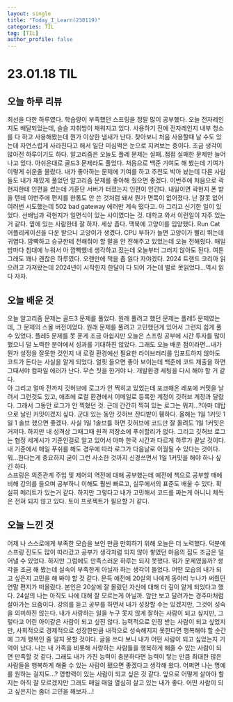 ```yaml
---
layout: single
title: "Today_I_Learn(230119)"
categories: TIL
tag: [TIL]
author_profile: false
---
```


# 23.01.18 TIL

## 오늘 하루 리뷰
최선을 다한 하루였다. 학습량이 부족했던 스프링을 정말 많이 공부했다. 오늘 전자레인지도 배달되었는데, 슬슬 자취방이 채워지고 있다. 사용하기 전에 전자레인지 내부 청소를 다 하고 사용해봤는데 뭔가 이상한 냄새가 난다. 찾아보니 처음 사용할때 날 수도 있는데 자연스럽게 사라진다고 해서 일단 미심쩍은 눈으로 지켜보는 중이다. 조금 생각이 많아진 하루이기도 하다. 알고리즘은 오늘도 플레 문제는 실패..점점 실패한 문제만 늘어나고 있다. 아쉬운대로 골드3 문제라도 풀었다. 처음으로 백준 기여도 해 봤는데 기여가 이렇게 쉬운줄 몰랐다. 내가 좋아하는 문제에 기여를 하고 추천도 박아 놨는데 다른 사람들도 내가 재밌게 풀었던 알고리즘 문제를 좋아해 줬으면 좋겠다. 이번주에 처음으로 곽현지한테 인편을 썼는데 기훈단 서버가 터졌는지 인편이 안간다. 내일이면 곽현지 폰 받을 텐데 이번주에 편지를 한통도 안 쓴 것처럼 돼서 뭔가 면목이 없어졌다. 난 잘못 없어 여러번 시도했는데 502 bad gateway 에러만 계속 떴다고. 아 그리고 신기한 일이 있었다. 선배님과 곽현지가 일면식이 있는 사이였다는 것. 대학교 와서 이런일이 자주 있는 거 같다. 옆에 있는 사람한테 잘 하자. 세상 좁다. 맥북에 고양이를 입양했다. Run Cat 어플리케이션을 다운 받으니 고양이가 생겼다. CPU 부하가 늘면 고양이가 빨리 뛰는데 귀엽다. 깜빡하고 승규한테 전해줘야 할 말을 안 전해주고 있었는데 오늘 전해줬다. 매일 밤마다 침대에 누워서 아 깜빡했네 생각하고 잤는데 오늘부터 그러지 않아도 된다. 여튼 그래도 꽤나 괜찮은 하루였다. 오랜만에 책을 좀 읽다 자야겠다. 2024 트랜드 코리아 읽으려고 가져왔는데 2024년이 시작한지 한달이 다 되어 가는데 별로 못읽었다...역시 읽다 자자.    

## 오늘 배운 것
오늘 알고리즘 문제는 골드3 문제를 풀었다. 원래 풀려고 했던 문제는 플레5 문제였는데, 그 문제의 스몰 버전이었다. 원래 문제를 풀려고 고민했던게 있어서 그런지 쉽게 풀 수 있었다. 플레5 문제를 못 푼게 조금 아쉽지만 오늘은 스프링 공부에 시간 투자를 많이 했으니 덜 노력한 분야에서 성과를 기대하진 않았다. 그래도 오늘 배운 점이라면...내가 뭔가 설정을 잘못한 것인지 내 로컬 환경에선 필요한 라이브러리를 임포트하지 않아도 코드가 돈다는 사실을 알게 되었다. 얼핏 들으면 좋아 보이는데 백준에 코드 제출을 하면 그때서야 컴파일 에러가 난다. 무슨 짓을 한거야 나. 개발환경 세팅을 다시 해야 할 거 같다.  
아 그리고 얼마 전까지 깃허브에 로그가 안 찍히고 있었는데 포크해온 레포에 커밋을 날려서 그런것도 있고, 애초에 로컬 환경에서 이메일로 등록한 계정이 깃허브 계정과 달랐다. 그래서 그동안 로그가 안 찍혔던 것. 근데 간간히 찍혀 있는 로그는 뭐지...?아마 데탑으로 날린 커밋이겠지 싶다. 군대 있는 동안 깃허브 잔디밭이 휑하다. 올해는 1일 1커밋 1일 1 솔브 했으면 좋겠다. 사실 1일 1솔브를 하면 깃허브에 코드만 잘 올려도 1일 1커밋은 거저다. 하지만 내 성격상 그때그때 원격 저장소에 푸쉬할리가 없다. 그리고 깃허브 로그는 협정 세계시가 기준인걸로 알고 있어서 아마 한국 시간과 다르게 하루가 끝날 것이다. 내 기준에서 매일 푸쉬를 해도 경우에 따라 로그가 다음날로 이월될 수 있다는 것이다. 뭐...한다는게 중요하지 굳이 그런 사소한 것까지 신경쓰면서 1일 1커밋을 해야 하나 싶긴 하다.  
스프링은 의존관계 주입 및 제어의 역전에 대해 공부했는데 예전에 책으로 공부할 때에 비해 강의를 들으며 공부하니 이해도 훨씬 빠르고, 실무에서의 표준도 배울 수 있다. 확실히 메리트가 있는거 같다. 하지만 그렇다고 내가 고민해서 코드를 짜는게 아니니 체득은 전혀 되지 않고 있다. 토이 프로젝트가 필요할 거 같다.  


## 오늘 느낀 것
어제 나 스스로에게 부족한 모습을 보인 만큼 만회하기 위해 오늘은 더 노력했다. 덕분에 스프링 진도도 많이 따라갔고 공부가 생각처럼 되지 않아 쌓였던 마음의 짐도 조금은 덜어낼 수 있었다. 하지만 그럼에도 만족스러운 하루는 되지 못했다. 뭐가 문제였을까? 생각을 조금 해 봤는데 실속이 부족한게 아닐까 하는 생각이 들었다. 어떤 모습의 내가 되고 싶은지 고민을 해 봐야 할 것 같다. 문득 예전에 20살의 나에게 동아리 누나가 써줬던 연말 편지가 떠올랐다. 본인은 20살에 잘 몰랐던 자신에 대해 더 깊이 알게 되었다고 했다. 24살의 나는 아직도 나에 대해 잘 모르는게 아닐까. 앞만 보고 달려가는 경주마처럼 살아가는 요즘이다. 강의를 듣고 공부를 하면서 내가 성장할 수는 있겠지만, 그것이 성숙을 의미하진 않는다. 내가 사랑하는 일을 누구 못지 않게 잘하는 사람이 되고 싶지만, 그렇다고 어린 아이같은 사람이 되고 싶진 않다. 능력적으로 인정 받는 사람이 되고 싶었지만, 사회적으로 경제적으로 성장한만큼 내적으로 성숙해지지 못한다면 행복해야 할 순간에 그게 행복인 줄 알지 못할 것이다. 글을 쓰다 보니 내가 어떤 사람이 되고 싶었는지 기억이 났다. 나는 내 가족을 비롯해 사랑하는 사람들을 행복하게 해줄 수 있는 사람이 되면 만족할 것 같다. 그래도 내가 가진 능력이 충분하다면 능력이 닿는 만큼 최대한 많은 사람들을 행복하게 해줄 수 있는 사람이 됐으면 좋겠다고 생각해 왔다. 어쩌면 나는 명예를 원하는 걸지도...? 영향력이 있는 사람이 되고 싶은 것 같다. 앞으로 어떻게 살아야 할지는 아직 잘 모르겠지만 그래도 매일 매일 열심히 살고 있는 내가 좋다. 어떤 사람이 되고 싶은지는 좀더 고민을 해보자...!
